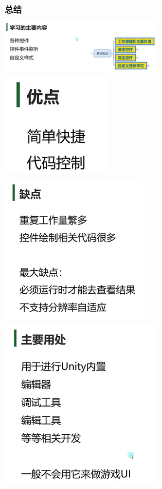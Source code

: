 # 总结

![781c7df5205de3bf38ed965780afe96f.png](image/781c7df5205de3bf38ed965780afe96f.png)

![810744be5fa10e929ce4e85ba9d0da7b.png](image/810744be5fa10e929ce4e85ba9d0da7b.png)

![849a8695b0c069949618f405a581c26b.png](image/849a8695b0c069949618f405a581c26b.png)

![25953663e1796ddb6580283548fd2170.png](image/25953663e1796ddb6580283548fd2170.png)
